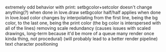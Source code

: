 extremely odd behavior with print:
setbgcolor+setcolor doesn't change anything(?) when done in love.draw
setbgcolor half/half applies when done in love.load
color changes by interpolating from the first line, being the bg color, to
the last one, being the print color
(the bg color is interspersed with all of the lines)
removing scale redundancy (causes issues with scaled drawings, long-term because it'd be more of a queue many render once kinda thing, not procedural)
(will probably lead to a better render pipeline)
text character positioning
